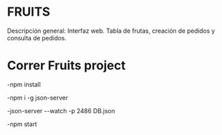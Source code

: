 # FRUITS
Descripción general: Interfaz web. Tabla de frutas, creación de pedidos y consulta de pedidos.


# Correr Fruits project

-npm install

-npm i -g json-server

-json-server --watch -p 2486 DB.json

-npm start